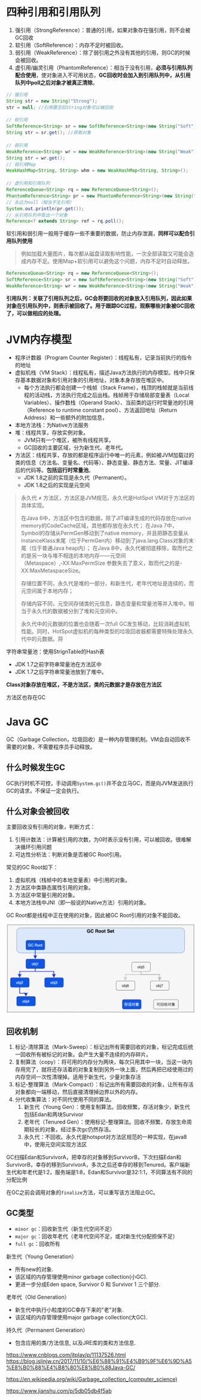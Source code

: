 # 四种引用和引用队列

1. 强引用（StrongReference）：普通的引用，如果对象存在强引用，则不会被GC回收
2. 软引用（SoftReference）：内存不足时被回收。
3. 弱引用（WeakReference）：除了弱引用之外没有其他的引用，则GC的时候会被回收。
4. 虚引用/幽灵引用（PhantomReference）：相当于没有引用，**必须与引用队列配合使用**，使对象进入不可用状态，**GC回收时会加入到引用队列中，从引用队列中poll之后对象才被真正清除**。

```java
// 强引用
String str = new String("Strong");
str = null; //引用置空后String对象可以被回收

// 软引用
SoftReference<String> sr = new SoftReference<String>(new String("Soft"));
String str = sr.get(); //获取对象

// 弱引用
WeakReference<String> wr = new WeakReference<String>(new String("Weak"));
String str = wr.get();
// 弱引用Map
WeakHashMap<String, String> whm = new WeakHashMap<String, String>();

// 虚引用和引用队列
ReferenceQueue<String> rq = new ReferenceQueue<String>();
PhantomReference<String> pr = new PhantomReference<String>(new String("Phantom"), rq);
// 永远为null（相当于无引用）
System.out.println(pr.get());
// 从引用队列中取出一个对象
Reference<? extends String> ref = rq.poll();
```

软引用和弱引用一般用于缓存一些不重要的数据，防止内存泄漏，**同样可以配合引用队列使用**

> 例如加载大量图片，每次都从磁盘读取影响性能，一次全部读取又可能会造成内存不足。使用Map+软引用可以避免这个问题，内存不足时自动释放。

```java
ReferenceQueue<String> rq = new ReferenceQueue<String>();
SoftReference<String> sr = new SoftReference<String>(new String("Soft"), rq);
WeakReference<String> wr = new WeakReference<String>(new String("Weak"), rq);
```

**引用队列：关联了引用队列之后，GC会将要回收的对象放入引用队列，因此如果对象在引用队列中，则表示被回收了。用于跟踪GC过程，观察哪些对象被GC回收了，可以做相应的处理。**

# JVM内存模型

* 程序计数器（Program Counter Register）：线程私有，记录当前执行的指令的地址
* 虚拟机栈（VM Stack）：线程私有，描述Java方法执行的内存模型。栈中只保存基本数据对象和引用对象的引用地址，对象本身存放在堆区中。
  * 每个方法执行都会创建一个栈帧（Stack Frame），栈顶的栈帧就是当前线程的活动栈，方法执行完成之后出栈。栈帧用于存储局部变量表（Local Variables）、操作数栈（Operand Stack）、当前类的运行时常量池的引用（Reference to runtime constant pool）、方法返回地址（Return Address）和一些额外的附加信息，
* 本地方法栈：为Native方法服务
* 堆：线程共享，存放实例对象。
  * JVM只有一个堆区，被所有线程共享。
  * GC回收的主要区域，分为新生代、老年代。
* 方法区：线程共享，存放的都是程序运行中唯一的元素，例如被JVM加载过的类的信息（方法名、变量名、代码等）、静态变量、静态方法、常量、JIT编译后的代码等。**包括运行时常量池**。
  * JDK 1.8之前的实现是永久代（Permanent）。
  * JDK 1.8之后的实现是元空间

> 永久代 ≠ 方法区，方法区是JVM规范，永久代是HotSpot VM对于方法区的具体实现。
>
> 在Java 6中，方法区中包含的数据，除了JIT编译生成的代码存放在native memory的CodeCache区域，其他都存放在永久代；
>  在Java 7中，Symbol的存储从PermGen移动到了native memory，并且把静态变量从instanceKlass末尾（位于PermGen内）移动到了java.lang.Class对象的末尾（位于普通Java heap内）；
>  在Java 8中，永久代被彻底移除，取而代之的是另一块与堆不相连的本地内存——元空间（Metaspace）,‑XX:MaxPermSize 参数失去了意义，取而代之的是-XX:MaxMetaspaceSize。
>
> 存储位置不同，永久代是堆的一部分，和新生代，老年代地址是连续的，而元空间属于本地内存；
>
> 存储内容不同，元空间存储类的元信息，静态变量和常量池等并入堆中。相当于永久代的数据被分到了堆和元空间中。
>
> 永久代中的元数据的位置也会随着一次full GC发生移动，比较消耗虚拟机性能。同时，HotSpot虚拟机的每种类型的垃圾回收器都需要特殊处理永久代中的元数据。将

字符串常量池：使用StrignTable的Hash表

* JDK 1.7之前字符串常量池在方法区中
* JDK 1.7之后字符串常量池放到了堆中。

**Class对象存放在堆区，不是方法区，类的元数据才是存放在方法区**

方法区也存在GC

# Java GC

GC（Garbage Collection，垃圾回收）是一种内存管理机制。VM会自动回收不需要的对象，不需要程序员手动释放。

## 什么时候发生GC

GC执行时机不可控，手动调用`System.gc()`并不会立马GC，而是向JVM发送执行GC的请求，不保证一定会执行。

## 什么对象会被回收

主要回收没有引用的对象，判断方式：

1. 引用计数法：计算被引用的次数，为0时表示没有引用，可以被回收。很难解决循环引用问题
2. 可达性分析法：判断对象是否被GC Root引用。

常见的GC Root如下：

1. 虚拟机栈（栈帧中的本地变量表）中引用的对象。
2. 方法区中类静态属性引用的对象。
3. 方法区中常量引用的对象。
4. 本地方法栈中JNI（即一般说的Native方法）引用的对象。

GC Root都是线程中正在使用的对象，因此被GC Root引用的对象不能回收。

<img src="JVM内存模型/GCRoot.png" style="zoom:50%;" />

## 回收机制

1. 标记-清除算法（Mark-Sweep）：标记出所有需要回收的对象，标记完成后统一回收所有被标记的对象。会产生大量不连续的内存碎片。
2. 复制算法（copy）：将可用的内存分为两块，每次只用其中一块，当这一块内存用完了，就将还存活着的对象复制到另外一块上面，然后再把已经使用过的内存空间一次性清理掉。适用于新生代，少量对象存活
3. 标记-整理算法（Mark-Compact）：标记出所有需要回收的对象，让所有存活对象都向一端移动，然后直接清理掉边界以外的内存。
4. 分代收集算法：对不同代使用不同的算法。
   1. 新生代（Young Gen）：使用复制算法。回收频繁，存活对象少，新生代包括Edan和两块Survivor
   2. 老年代（Tenured Gen）：使用标记-整理算法。回收不频繁，存放生命周期较长的对象，经过多次gc仍然存活。
   3. 永久代：不回收。永久代是hotspot对方法区规范的一种实现，在java8中，使用元空间实现方法区


GC扫描Edan和SurvivorA，把幸存的对象移到SurvivorB，下次扫描Edan和SurvivorB，幸存的移到SurvivorA，多次之后还幸存的移到Tenured。客户端新生代和年老代是1:2，服务端是1:8，Edan和Survivor是32:1:1，不同算法有不同的分配比例

在GC之前会调用对象的`finalize`方法，可以重写该方法阻止GC。

## GC类型

* `minor gc`：回收新生代（新生代空间不足）
* `major gc`：回收年老代（老年代空间不足，或对新生代分配担保不足）
* `full gc`：回收所有

新生代（Young Generation）

- 所有new的对象.
- 该区域的内存管理使用minor garbage collection(小GC).
- 更进一步分成Eden space, Survivor 0 和 Survivor 1 三个部分.

老年代（Old Generation）

- 新生代中执行小粒度的GC幸存下来的"老"对象.
- 该区域的内存管理使用major garbage collection(大GC).

持久代（Permanent Generation）

- 包含应用的类/方法信息, 以及JRE库的类和方法信息.

https://www.cnblogs.com/itplay/p/11137526.html
https://blog.islinjw.cn/2017/11/10/%E6%88%91%E4%B9%9F%E6%9D%A5%E8%B0%88%E4%B8%80%E8%B0%88Java-GC/

https://en.wikipedia.org/wiki/Garbage_collection_(computer_science)

https://www.jianshu.com/p/5db05db4f5ab

